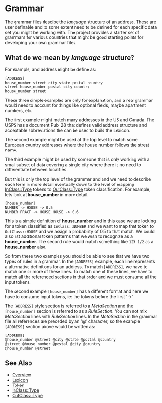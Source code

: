 # Grammar

The grammar files descibe the *language* structure of an address. These are
user definable and to some extent need to be defined for each specific data set
you might be working with. The project provides a starter set of grammars for
various countries that might be good starting points for developing your own
grammar files.

## What do we mean by *language* structure?

For example, and address might be define as:

```
[ADDRESS]
house_number street city state postal country
street house_number postal city country
house_number street
```

These three simple examples are only for explanation, and a real grammar would
need to account for things like optional fields, maybe apartment numbers, etc.

The first example might match many addresses in the US and Canada. The USPS has
a document Pub. 28 that defines valid address structure and acceptable
abbreviations the can be used to build the Lexicon.

The second example might be used at the top level to match some European
country addresses where the house number follows the streat name.

The third example might be used by someone that is only working with a small
subset of data covering a single city where there is no need to differentiate
between localities.

But this is only the top level of the grammar and and we need to describe each
term in more detail eventually down to the level of mapping
[InClass::Type](inclass.md) tokens to [OutClass::Type](outclass.md) token
classification.  For example, lets look at **house_number** in more detail.

```
[house_number]
NUMBER -> HOUSE -> 0.5
NUMBER FRACT -> HOUSE HOUSE -> 0.6
```

This is a simple definition of **house_number** and in this case we are looking
for a token classified as ``InClass::NUMBER`` and we want to map that token to
``OutClass::HOUSE`` and we assign a probability of 0.5 to that match. We could
also list additional token patterns that we wish to recognize as a
**house_number**. The second rule would match something like ``123 1/2`` as a
**house_number** also.

So from these two examples you should be able to see that we have two types of
rules in a grammar. In the ``[ADDRESS]`` example, each line represents a
alternative definitions for an address. To match ``[ADDRESS]``, we have to
match one or more of these lines. To match one of these lines, we have to match
all the referenced sections in that order and we must consume all the input
tokens.

The second example ``[house_number]`` has a different format and here we have
to consume input tokens, ie: the tokens before the first '->'.

The ``[ADDRESS]`` style section is referred to a *MetaSection* and the
``[house_number]`` section is referred to as a *RuleSection*. You can not mix
*MetaSection* lines with *RuleSection* lines. In the *MetaSection* in the
grammar file all references are preceded by an '@' character, so the example
``[ADDRESS]`` section above would be written as:
```
[ADDRESS]
@house_number @street @city @state @postal @country
@street @house_number @postal @city @country
@house_number @street
```

## See Also

* [Overview](overview.md)
* [Lexicon](lexicon.md)
* [Token](token.md)
* [InClass::Type](inclass.md)
* [OutClass::Type](outclass.md)

